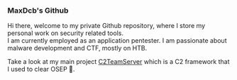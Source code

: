### MaxDcb's Github

Hi there, welcome to my private Github repository, where I store my personal work on security related tools.  
I am currently employed as an application pentester. 
I am passionate about malware development and CTF, mostly on HTB.

Take a look at my main project [C2TeamServer](https://github.com/maxDcb/C2TeamServer) which is a C2 framework that I used to clear OSEP 🚀.
